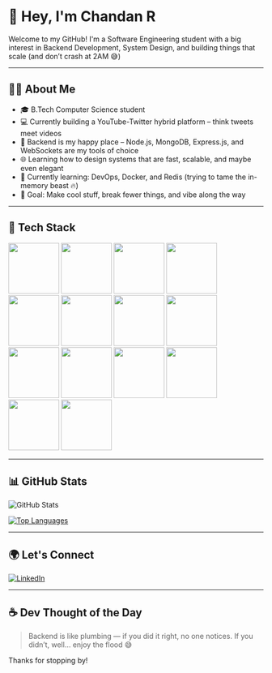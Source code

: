 # 👋 Hey, I'm Chandan R

Welcome to my GitHub! I'm a Software Engineering student with a big interest in Backend Development, System Design, and building things that scale (and don’t crash at 2AM 😅)

---

## 🧑‍💻 About Me

- 🎓 B.Tech Computer Science student
- 💻 Currently building a YouTube-Twitter hybrid platform – think tweets meet videos
- 🧰 Backend is my happy place – Node.js, MongoDB, Express.js, and WebSockets are my tools of choice
- 🌐 Learning how to design systems that are fast, scalable, and maybe even elegant
- 🌱 Currently learning: DevOps, Docker, and Redis (trying to tame the in-memory beast 🔥)
- 🎯 Goal: Make cool stuff, break fewer things, and vibe along the way

---

## 🧰 Tech Stack
 
<img src="https://img.shields.io/badge/C++-00599C?style=flat&logo=c%2B%2B&logoColor=white" width="100" height="100"/>
<img src="https://img.shields.io/badge/JavaScript-F7DF1E?style=flat&logo=javascript&logoColor=black" width="100" height="100"/>
<img src="https://img.shields.io/badge/TypeScript-3178C6?style=flat&logo=typescript&logoColor=white" width="100" height="100"/>
<img src="https://img.shields.io/badge/Node.js-339933?style=flat&logo=nodedotjs&logoColor=white" width="100" height="100"/>
<img src="https://img.shields.io/badge/Express.js-000000?style=flat&logo=express&logoColor=white" width="100" height="100"/>
<img src="https://img.shields.io/badge/React-61DAFB?style=flat&logo=react&logoColor=black" width="100" height="100"/>
<img src="https://img.shields.io/badge/Next.js-000000?style=flat&logo=nextdotjs&logoColor=white" width="100" height="100"/>
<img src="https://img.shields.io/badge/MongoDB-47A248?style=flat&logo=mongodb&logoColor=white" width="100" height="100"/>
<img src="https://img.shields.io/badge/PostgreSQL-4169E1?style=flat&logo=postgresql&logoColor=white" width="100" height="100"/>
<img src="https://img.shields.io/badge/MySQL-4479A1?style=flat&logo=mysql&logoColor=white" width="100" height="100"/>
<img src="https://img.shields.io/badge/Redis-DC382D?style=flat&logo=redis&logoColor=white" width="100" height="100"/>
<img src="https://img.shields.io/badge/Git-F05032?style=flat&logo=git&logoColor=white" width="100" height="100"/>
<img src="https://img.shields.io/badge/Docker-2496ED?style=flat&logo=docker&logoColor=white" width="100" height="100"/>
<img src="https://img.shields.io/badge/Postman-FF6C37?style=flat&logo=postman&logoColor=white" width="100" height="100"/>


---

## 📊 GitHub Stats

![GitHub Stats](https://github-readme-stats.vercel.app/api?username=your-username&show_icons=true&theme=default&hide_title=true)

[![Top Languages](https://github-readme-stats.vercel.app/api/top-langs/?username=your-username&layout=compact)](https://github.com/your-username)

---

## 🌍 Let's Connect

[![LinkedIn](https://img.shields.io/badge/-LinkedIn-0077B5?style=flat&logo=linkedin&logoColor=white)](https://linkedin.com/in/chandan--r)

---

## ☕ Dev Thought of the Day

> Backend is like plumbing — if you did it right, no one notices. If you didn’t, well… enjoy the flood 😅

Thanks for stopping by!

